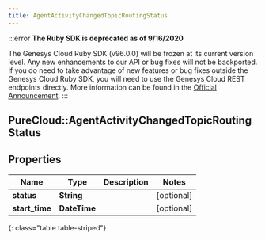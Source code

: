 ```yaml
---
title: AgentActivityChangedTopicRoutingStatus
---
```


:::error
**The Ruby SDK is deprecated as of 9/16/2020**

The Genesys Cloud Ruby SDK (v96.0.0) will be frozen at its current version level. Any new enhancements to our API or bug fixes will not be backported. If you do need to take advantage of new features or bug fixes outside the Genesys Cloud Ruby SDK, you will need to use the Genesys Cloud REST endpoints directly. More information can be found in the [Official Announcement](https://developer.mypurecloud.com/forum/t/announcement-genesys-cloud-ruby-sdk-end-of-life/8850).
:::


## PureCloud::AgentActivityChangedTopicRoutingStatus

## Properties

|Name | Type | Description | Notes|
|------------ | ------------- | ------------- | -------------|
| **status** | **String** |  | [optional] |
| **start_time** | **DateTime** |  | [optional] |
{: class="table table-striped"}


